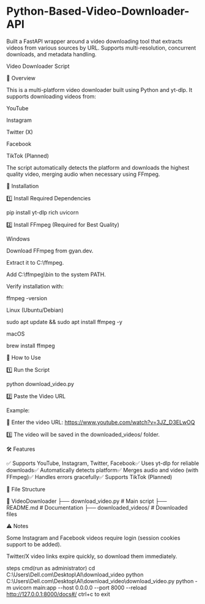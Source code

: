 # Python-Based-Video-Downloader-API
Built a FastAPI wrapper around a video downloading tool that extracts videos from various sources by URL. Supports multi-resolution, concurrent downloads, and metadata handling.

Video Downloader Script

📌 Overview

This is a multi-platform video downloader built using Python and yt-dlp. It supports downloading videos from:

YouTube

Instagram

Twitter (X)

Facebook

TikTok (Planned)

The script automatically detects the platform and downloads the highest quality video, merging audio when necessary using FFmpeg.

🔧 Installation

1️⃣ Install Required Dependencies

pip install yt-dlp rich uvicorn

2️⃣ Install FFmpeg (Required for Best Quality)

Windows

Download FFmpeg from gyan.dev.

Extract it to C:\ffmpeg\.

Add C:\ffmpeg\bin to the system PATH.

Verify installation with:

ffmpeg -version

Linux (Ubuntu/Debian)

sudo apt update && sudo apt install ffmpeg -y

macOS

brew install ffmpeg

🚀 How to Use

1️⃣ Run the Script

python download_video.py

2️⃣ Paste the Video URL

Example:

🔗 Enter the video URL: https://www.youtube.com/watch?v=3JZ_D3ELwOQ

3️⃣ The video will be saved in the downloaded_videos/ folder.

🛠 Features

✅ Supports YouTube, Instagram, Twitter, Facebook✅ Uses yt-dlp for reliable downloads✅ Automatically detects platform✅ Merges audio and video (with FFmpeg)✅ Handles errors gracefully✅ Supports TikTok (Planned)

📂 File Structure

📂 VideoDownloader
 ├── download_video.py  # Main script
 ├── README.md          # Documentation
 ├── downloaded_videos/ # Downloaded files

⚠️ Notes

Some Instagram and Facebook videos require login (session cookies support to be added).

Twitter/X video links expire quickly, so download them immediately.


steps cmd(run as administrator)
cd C:\Users\Dell.com\Desktop\AI\download_video
python C:\Users\Dell.com\Desktop\AI\download_video\download_video.py
python -m uvicorn main:app --host 0.0.0.0 --port 8000 --reload
http://127.0.0.1:8000/docs#/
ctrl+c to exit


